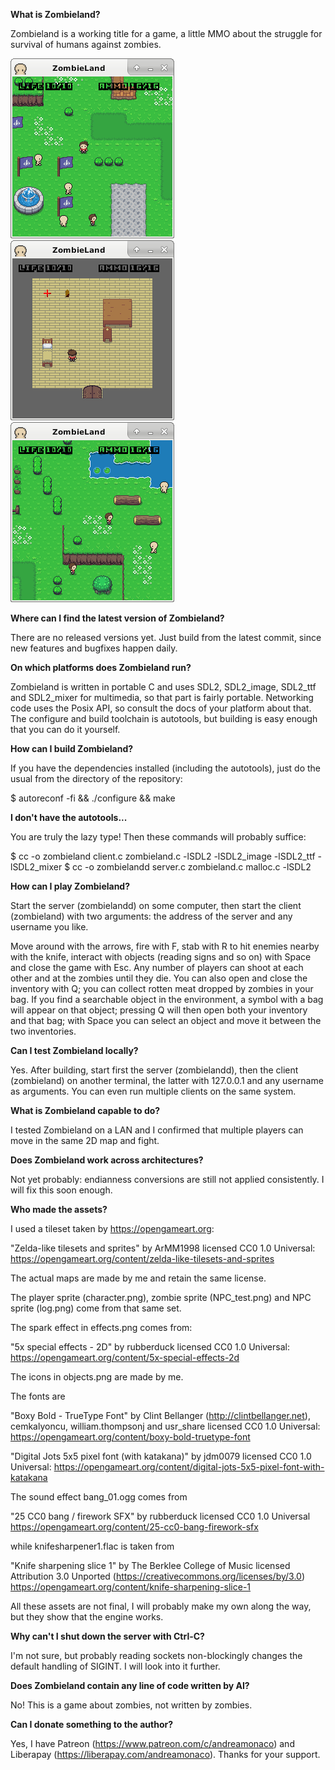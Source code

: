 __What is Zombieland?__

Zombieland is a working title for a game, a little MMO about the struggle for
survival of humans against zombies.

![A screenshot](https://raw.githubusercontent.com/andreamonaco/zombieland/refs/heads/main/screenshot1.png)
![Another screenshot](https://raw.githubusercontent.com/andreamonaco/zombieland/refs/heads/main/screenshot2.png)
![Another screenshot](https://raw.githubusercontent.com/andreamonaco/zombieland/refs/heads/main/screenshot3.png)



__Where can I find the latest version of Zombieland?__

There are no released versions yet.  Just build from the latest commit, since
new features and bugfixes happen daily.



__On which platforms does Zombieland run?__

Zombieland is written in portable C and uses SDL2, SDL2_image, SDL2_ttf and
SDL2_mixer for multimedia, so that part is fairly portable.
Networking code uses the Posix API, so consult the docs of your platform about
that.
The configure and build toolchain is autotools, but building is easy enough that
you can do it yourself.



__How can I build Zombieland?__

If you have the dependencies installed (including the autotools), just do the
usual from the directory of the repository:

 $ autoreconf -fi && ./configure && make



__I don't have the autotools...__

You are truly the lazy type!  Then these commands will probably suffice:

 $ cc -o zombieland client.c zombieland.c -lSDL2 -lSDL2_image -lSDL2_ttf -lSDL2_mixer
 $ cc -o zombielandd server.c zombieland.c malloc.c -lSDL2



__How can I play Zombieland?__

Start the server (zombielandd) on some computer, then start the client
(zombieland) with two arguments: the address of the server and any username you
like.

Move around with the arrows, fire with F, stab with R to hit enemies nearby with
the knife, interact with objects (reading signs and so on) with Space and close
the game with Esc.  Any number of players can shoot at each other and at the
zombies until they die.
You can also open and close the inventory with Q; you can collect rotten meat
dropped by zombies in your bag.  If you find a searchable object in the
environment, a symbol with a bag will appear on that object; pressing Q will
then open both your inventory and that bag; with Space you can select an object
and move it between the two inventories.



__Can I test Zombieland locally?__

Yes.  After building, start first the server (zombielandd), then the client
(zombieland) on another terminal, the latter with 127.0.0.1 and any username as
arguments.  You can even run multiple clients on the same system.



__What is Zombieland capable to do?__

I tested Zombieland on a LAN and I confirmed that multiple players can move in
the same 2D map and fight.



__Does Zombieland work across architectures?__

Not yet probably: endianness conversions are still not applied consistently.  I
will fix this soon enough.



__Who made the assets?__

I used a tileset taken by https://opengameart.org:

"Zelda-like tilesets and sprites" by ArMM1998 licensed CC0 1.0 Universal:
https://opengameart.org/content/zelda-like-tilesets-and-sprites

The actual maps are made by me and retain the same license.

The player sprite (character.png), zombie sprite (NPC_test.png) and NPC sprite
(log.png) come from that same set.

The spark effect in effects.png comes from:

"5x special effects - 2D" by rubberduck licensed CC0 1.0 Universal:
https://opengameart.org/content/5x-special-effects-2d

The icons in objects.png are made by me.

The fonts are

"Boxy Bold - TrueType Font" by Clint Bellanger (http://clintbellanger.net),
cemkalyoncu, william.thompsonj and usr_share licensed CC0 1.0 Universal:
https://opengameart.org/content/boxy-bold-truetype-font

"Digital Jots 5x5 pixel font (with katakana)" by jdm0079 licensed CC0 1.0
Universal:
https://opengameart.org/content/digital-jots-5x5-pixel-font-with-katakana

The sound effect bang_01.ogg comes from

"25 CC0 bang / firework SFX" by rubberduck licensed CC0 1.0 Universal
https://opengameart.org/content/25-cc0-bang-firework-sfx

while knifesharpener1.flac is taken from

"Knife sharpening slice 1" by The Berklee College of Music licensed Attribution
3.0 Unported (https://creativecommons.org/licenses/by/3.0)
https://opengameart.org/content/knife-sharpening-slice-1

All these assets are not final, I will probably make my own along the way, but
they show that the engine works.



__Why can't I shut down the server with Ctrl-C?__

I'm not sure, but probably reading sockets non-blockingly changes the default
handling of SIGINT.  I will look into it further.



__Does Zombieland contain any line of code written by AI?__

No!  This is a game about zombies, not written by zombies.



__Can I donate something to the author?__

Yes, I have Patreon (https://www.patreon.com/c/andreamonaco) and Liberapay
(https://liberapay.com/andreamonaco).  Thanks for your support.
